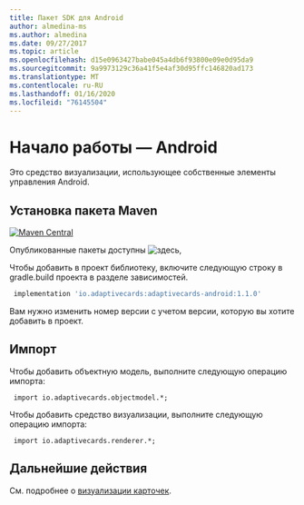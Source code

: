 ```yaml
---
title: Пакет SDK для Android
author: almedina-ms
ms.author: almedina
ms.date: 09/27/2017
ms.topic: article
ms.openlocfilehash: d15e0963427babe045a4db6f93800e09e0d95da9
ms.sourcegitcommit: 9a9973129c36a41f5e4af30d95ffc146820ad173
ms.translationtype: MT
ms.contentlocale: ru-RU
ms.lasthandoff: 01/16/2020
ms.locfileid: "76145504"
---
```

# <a name="getting-started---android"></a>Начало работы — Android

Это средство визуализации, использующее собственные элементы управления Android.

## <a name="install-maven-package"></a>Установка пакета Maven

[![Maven Central](https://img.shields.io/maven-central/v/io.adaptivecards/adaptivecards-android.svg)](https://search.maven.org/#search%7Cga%7C1%7Ca%3A%22adaptivecards-android%22)

Опубликованные пакеты доступны ![здесь,](https://search.maven.org/search?q=g:io.adaptivecards)

Чтобы добавить в проект библиотеку, включите следующую строку в gradle.build проекта в разделе зависимостей.

```build.gradle
 implementation 'io.adaptivecards:adaptivecards-android:1.1.0'
```
Вам нужно изменить номер версии с учетом версии, которую вы хотите добавить в проект.

## <a name="add-import"></a>Импорт

Чтобы добавить объектную модель, выполните следующую операцию импорта:

```
 import io.adaptivecards.objectmodel.*;
```

Чтобы добавить средство визуализации, выполните следующую операцию импорта:

```
 import io.adaptivecards.renderer.*;
```

## <a name="next-steps"></a>Дальнейшие действия

См. подробнее о [визуализации карточек](render-a-card.md).
